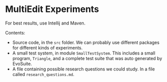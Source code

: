 # MultiEdit Experiments

For best results, use Intellij and Maven.

Contents:

* Source code, in the `src` folder. We can probably use different packages for different kinds of experiments.
* A small test system, in module `SmallTestSystem`. This includes a small program, `Triangle`, and a complete test suite that was auto generated by EvoSuite.
* A file containing possible research questions we could study. In a file called `research_questions.md`.